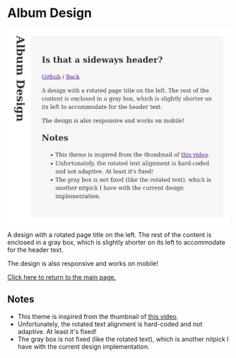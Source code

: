 # Album Design

![Preview](preview.png)

A design with a rotated page title on the left. The rest of the content is enclosed in a gray box, which is slightly shorter on its left to accommodate for the header text.

The design is also responsive and works on mobile!

[Click here to return to the main page.](../../README.md)

## Notes

- This theme is inspired from the thumbnail of [this video](https://www.youtube.com/watch?v=Y0KQNn3aL4Q).
- Unfortunately, the rotated text alignment is hard-coded and not adaptive. At least it's fixed!
- The gray box is not fixed (like the rotated text), which is another nitpick I have with the current design implementation.

